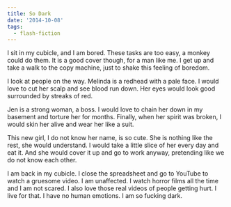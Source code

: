 ```yaml
---
title: So Dark
date: '2014-10-08'
tags:
  - flash-fiction
---
```


I sit in my cubicle, and I am bored. These tasks are too easy, a monkey could do
them. It is a good cover though, for a man like me. I get up and take a walk to
the copy machine, just to shake this feeling of boredom.

<!-- truncate -->

I look at people on the way. Melinda is a redhead with a pale face. I would love
to cut her scalp and see blood run down. Her eyes would look good surrounded by
streaks of red.

Jen is a strong woman, a boss. I would love to chain her down in my basement and
torture her for months. Finally, when her spirit was broken, I would skin her
alive and wear her like a suit.

This new girl, I do not know her name, is so cute. She is nothing like the rest,
she would understand. I would take a little slice of her every day and eat it.
And she would cover it up and go to work anyway, pretending like we do not know
each other.

I am back in my cubicle. I close the spreadsheet and go to YouTube to watch a
gruesome video. I am unaffected. I watch horror films all the time and I am not
scared. I also love those real videos of people getting hurt. I live for that. I
have no human emotions. I am so fucking dark.
